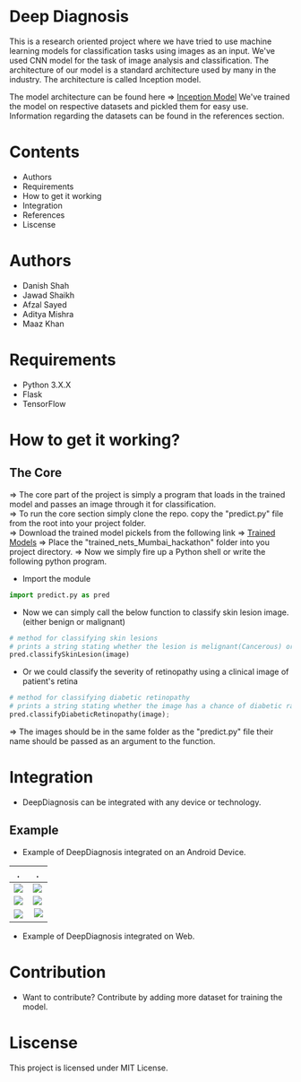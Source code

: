 # Deep Diagnosis
This is a research oriented project where we have tried to use machine learning models for classification tasks using images as an input. We've used CNN model for the task of image analysis and classification. The architecture of our model is a standard architecture used by many in the industry. The architecture is called Inception model.

The model architecture can be found here => <a href="http://www.cv-foundation.org/openaccess/content_cvpr_2015/papers/Szegedy_Going_Deeper_With_2015_CVPR_paper.pdf">Inception Model</a>
We've trained the model on respective datasets and pickled them for easy use.
Information regarding the datasets can be found in the references section.


# Contents
* Authors
* Requirements
* How to get it working
* Integration
* References
* Liscense

# Authors
* Danish Shah
* Jawad Shaikh
* Afzal Sayed
* Aditya Mishra
* Maaz Khan

# Requirements
* Python 3.X.X
* Flask
* TensorFlow

# How to get it working?

## The Core
=> The core part of the project is simply a program that loads in the trained model and passes an image through it for classification.<br>
=> To run the core section simply clone the repo. copy the "predict.py" file from the root into your project folder.<br>
=> Download the trained model pickels from the following link => <a href="https://drive.google.com/drive/folders/0B0eNSOFz7zL7Q2JqN0E5R2NZNXM?usp=sharing">Trained Models</a>
=> Place the "trained_nets_Mumbai_hackathon" folder into you project directory.
=> Now we simply fire up a Python shell or write the following python program.
* Import the module
``` python
import predict.py as pred
```
* Now we can simply call the below function to classify skin lesion image. (either benign or malignant)
``` python
# method for classifying skin lesions
# prints a string stating whether the lesion is melignant(Cancerous) or benign(non-cancerous) with a percent confidence
pred.classifySkinLesion(image)
```
* Or we could classify the severity of retinopathy using a clinical image of patient's retina
``` python
# method for classifying diabetic retinopathy
# prints a string stating whether the image has a chance of diabetic ratinopathy (Normal, Moderate, Severe) with a percent confidence.
pred.classifyDiabeticRetinopathy(image);
```
=> The images should be in the same folder as the "predict.py" file their name should be passed as an argument to the function.


# Integration
* DeepDiagnosis can be integrated with any device or technology.

## Example
* Example of DeepDiagnosis integrated on an Android Device.


 .             |   .
:-------------------------:|:-------------------------:
![](https://github.com/DanishShah/DeepDiagnosis/blob/master/Resources/Screenshot_20170327-170331[1].png)  |  ![](https://github.com/DanishShah/DeepDiagnosis/blob/master/Resources/Screenshot_20170327-170326[1].png)
![](https://github.com/DanishShah/DeepDiagnosis/blob/master/Resources/Screenshot_20170327-170321[1].png)  |  ![](https://github.com/DanishShah/DeepDiagnosis/blob/master/Resources/Screenshot_20170327-170306[1].png)
![](https://github.com/DanishShah/DeepDiagnosis/blob/master/Resources/Screenshot_20170327-170313[1].png)  |  ![](https://github.com/DanishShah/DeepDiagnosis/blob/master/Resources/Screenshot_20170327-170618[1].png)



* Example of DeepDiagnosis integrated on Web.

# Contribution
* Want to contribute?
Contribute by adding more dataset for training the model.

# Liscense
This project is licensed under MIT License. 

